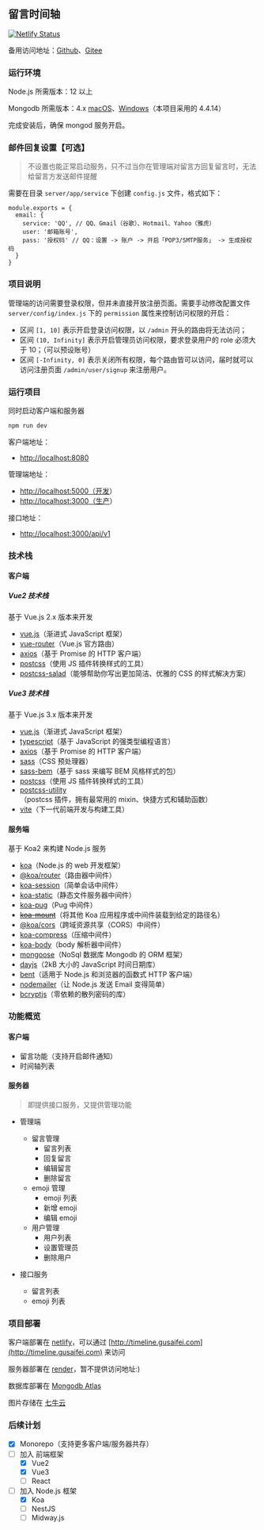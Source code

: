 ## 留言时间轴

[![Netlify Status](https://api.netlify.com/api/v1/badges/caa159e5-26d0-4f97-b7ca-b5b0164b8fd9/deploy-status)](https://app.netlify.com/sites/frolicking-kataifi-7de522/deploys)

备用访问地址：[Github](https://savoygu.github.io/message-timeline/)、[Gitee](https://gusaifei.gitee.io/message-timeline/)

### 运行环境

Node.js 所需版本：12 以上

Mongodb 所需版本：4.x [macOS](https://www.mongodb.com/docs/v4.4/tutorial/install-mongodb-on-os-x/)、[Windows](https://www.mongodb.com/docs/v4.4/tutorial/install-mongodb-on-windows/)（本项目采用的 4.4.14）

完成安装后，确保 mongod 服务开启。

### 邮件回复设置【可选】

> 不设置也能正常启动服务，只不过当你在管理端对留言方回复留言时，无法给留言方发送邮件提醒

需要在目录 `server/app/service` 下创建 `config.js` 文件，格式如下：

```node
module.exports = {
  email: {
    service: 'QQ', // QQ、Gmail（谷歌）、Hotmail、Yahoo（雅虎）
    user: '邮箱账号',
    pass: '授权码' // QQ：设置 -> 账户 -> 开启「POP3/SMTP服务」 -> 生成授权码
  }
}
```

### 项目说明

管理端的访问需要登录权限，但并未直接开放注册页面。需要手动修改配置文件 `server/config/index.js` 下的 `permission` 属性来控制访问权限的开启：

- 区间 `[1, 10]` 表示开启登录访问权限，以 `/admin` 开头的路由将无法访问；
- 区间 `(10, Infinity]` 表示开启管理员访问权限，要求登录用户的 role 必须大于 10；（可以预设账号）
- 区间 `[-Infinity, 0]` 表示关闭所有权限，每个路由皆可以访问，届时就可以访问注册页面 `/admin/user/signup` 来注册用户。

### 运行项目

同时启动客户端和服务器

```bash
npm run dev
```

客户端地址：

- <http://localhost:8080>

管理端地址：

- <http://localhost:5000（开发>）
- <http://localhost:3000（生产>）

接口地址：

- <http://localhost:3000/api/v1>

### 技术栈

#### 客户端

##### Vue2 技术栈

基于 Vue.js 2.x 版本来开发

- [vue.js](https://cn.vuejs.org/index.html)（渐进式 JavaScript 框架）
- [vue-router](https://v3.router.vuejs.org/zh/installation.html)（Vue.js 官方路由）
- [axios](https://axios-http.com/docs/intro)（基于 Promise 的 HTTP 客户端）
- [postcss](https://postcss.org/)（使用 JS 插件转换样式的工具）
- [postcss-salad](https://github.com/ElemeFE/postcss-salad)（能够帮助你写出更加简洁、优雅的 CSS 的样式解决方案）

##### Vue3 技术栈

基于 Vue.js 3.x 版本来开发

- [vue.js](https://v3.cn.vuejs.org/)（渐进式 JavaScript 框架）
- [typescript](https://www.typescriptlang.org/)（基于 JavaScript 的强类型编程语言）
- [axios](https://axios-http.com/docs/intro)（基于 Promise 的 HTTP 客户端）
- [sass](https://postcss.org/)（CSS 预处理器）
- [sass-bem](https://github.com/zgabievi/sass-bem)（基于 sass 来编写 BEM 风格样式的包）
- [postcss](https://postcss.org/)（使用 JS 插件转换样式的工具）
- [postcss-utility](https://ismamz.github.io/postcss-utilities/)（postcss 插件，拥有最常用的 mixin、快捷方式和辅助函数）
- [vite](https://cn.vitejs.dev/)（下一代前端开发与构建工具）

#### 服务端

基于 Koa2 来构建 Node.js 服务

- [koa](https://koajs.com/)（Node.js 的 web 开发框架）
- [@koa/router](https://github.com/koajs/router)（路由器中间件）
- [koa-session](https://github.com/koajs/session)（简单会话中间件）
- [koa-static](https://github.com/koajs/static)（静态文件服务器中间件）
- [koa-pug](https://www.npmjs.com/package/koa-pug)（Pug 中间件）
- ~~[koa-mount](https://github.com/koajs/mount)~~（将其他 Koa 应用程序或中间件装载到给定的路径名）
- [@koa/cors](https://github.com/koajs/cors)（跨域资源共享（CORS）中间件）
- [koa-compress](https://github.com/koajs/compress)（压缩中间件）
- [koa-body](https://github.com/koajs/koa-body)（body 解析器中间件）
- [mongoose](https://mongoosejs.com/docs/4.x/)（NoSql 数据库 Mongodb 的 ORM 框架）
- [dayjs](https://day.js.org/zh-CN/)（2kB 大小的 JavaScript 时间日期库）
- [bent](https://github.com/mikeal/bent)（适用于 Node.js 和浏览器的函数式 HTTP 客户端）
- [nodemailer](https://nodemailer.com/about/)（让 Node.js 发送 Email 变得简单）
- [bcryptjs](https://www.npmjs.com/package/bcryptjs)（零依赖的散列密码的库）

### 功能概览

#### 客户端

- 留言功能（支持开启邮件通知）
- 时间轴列表

#### 服务器

> 即提供接口服务，又提供管理功能

- 管理端

  - 留言管理
    - 留言列表
    - 回复留言
    - 编辑留言
    - 删除留言
  - emoji 管理
    - emoji 列表
    - 新增 emoji
    - 编辑 emoji
  - 用户管理
    - 用户列表
    - 设置管理员
    - 删除用户

- 接口服务
  - 留言列表
  - emoji 列表

### 项目部署

客户端部署在 [netlify](https://app.netlify.com/)，可以通过 [http://timeline.gusaifei.com](http://timeline.gusaifei.com) 来访问

服务器部署在 [render](https://dashboard.render.com/)，暂不提供访问地址:)

数据库部署在 [Mongodb Atlas](https://cloud.mongodb.com/)

图片存储在 [七牛云](https://portal.qiniu.com/kodo/bucket)

### 后续计划

- [x] Monorepo（支持更多客户端/服务器共存）
- [ ] 加入 前端框架
  - [x] Vue2
  - [x] Vue3
  - [ ] React
- [ ] 加入 Node.js 框架
  - [x] Koa
  - [ ] NestJS
  - [ ] Midway.js
